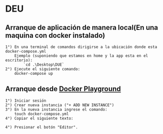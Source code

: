 # DEU

## Arranque de aplicación de manera local(En una maquina con docker instalado)
    1°) En una terminal de comandos dirigirse a la ubicación donde esta docker-compose.yml
        Ejemplo (suponiendo que estamos en home y la app esta en el escritorio):
            `cd .\Desktop\DUE`
    2°) Ejecute el siguiente comando:
        docker-compose up

## Arranque desde [Docker Playground](https://labs.play-with-docker.com)
    1°) Iniciar sesión 
    2°) Crear nueva instancia ("+ ADD NEW INSTANCE")
    3°) En la nueva instancia ingrese el comando:
        touch docker-compose.yml
    4°) Copiar el siguiente texto:

    4°) Presionar el botón "Editor".